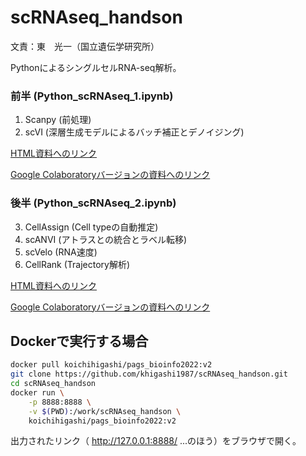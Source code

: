 # scRNAseq_handson

文責：東　光一（国立遺伝学研究所）

PythonによるシングルセルRNA-seq解析。

### 前半 (Python_scRNAseq_1.ipynb)

1. Scanpy (前処理)
2. scVI (深層生成モデルによるバッチ補正とデノイジング)

[HTML資料へのリンク](https://khigashi1987.github.io/scRNAseq_handson/Python_scRNAseq_1.html)

[Google Colaboratoryバージョンの資料へのリンク](https://colab.research.google.com/github/khigashi1987/scRNAseq_handson/blob/main/colab/Python_scRNAseq_1_Colab.ipynb)


### 後半 (Python_scRNAseq_2.ipynb)

3. CellAssign (Cell typeの自動推定)
4. scANVI (アトラスとの統合とラベル転移)
5. scVelo (RNA速度)
6. CellRank (Trajectory解析)

[HTML資料へのリンク](https://khigashi1987.github.io/scRNAseq_handson/Python_scRNAseq_2.html)

[Google Colaboratoryバージョンの資料へのリンク](https://colab.research.google.com/github/khigashi1987/scRNAseq_handson/blob/main/colab/Python_scRNAseq_2_Colab.ipynb)

## Dockerで実行する場合

```bash
docker pull koichihigashi/pags_bioinfo2022:v2
git clone https://github.com/khigashi1987/scRNAseq_handson.git
cd scRNAseq_handson
docker run \
    -p 8888:8888 \
    -v $(PWD):/work/scRNAseq_handson \
    koichihigashi/pags_bioinfo2022:v2
```
出力されたリンク（ http://127.0.0.1:8888/ ...のほう）をブラウザで開く。